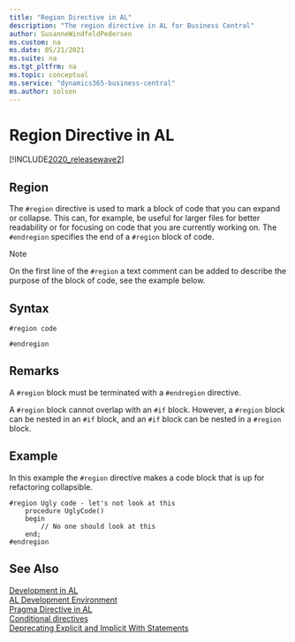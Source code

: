 ```yaml
---
title: "Region Directive in AL"
description: "The region directive in AL for Business Central"
author: SusanneWindfeldPedersen
ms.custom: na
ms.date: 05/21/2021
ms.suite: na
ms.tgt_pltfrm: na
ms.topic: conceptual
ms.service: "dynamics365-business-central"
ms.author: solsen
---
```


# Region Directive in AL

[!INCLUDE[2020_releasewave2](../../includes/2020_releasewave2.md)]

## Region

The `#region` directive is used to mark a block of code that you can expand or collapse. This can, for example, be useful for larger files for better readability or for focusing on code that you are currently working on. The `#endregion` specifies the end of a `#region` block of code. 

> [!NOTE]  
> On the first line of the `#region` a text comment can be added to describe the purpose of the block of code, see the example below.

## Syntax

```AL
#region code
```

```AL
#endregion
```

## Remarks

A `#region` block must be terminated with a `#endregion` directive.

A `#region` block cannot overlap with an `#if` block. However, a `#region` block can be nested in an `#if` block, and an `#if` block can be nested in a `#region` block.

## Example

In this example the `#region` directive makes a code block that is up for refactoring collapsible.

```AL
#region Ugly code - let's not look at this
    procedure UglyCode()
    begin
        // No one should look at this
    end;
#endregion
```

## See Also

[Development in AL](../devenv-dev-overview.md)  
[AL Development Environment](../devenv-reference-overview.md)  
[Pragma Directive in AL](devenv-directive-pragma.md)  
[Conditional directives](devenv-directives-in-al.md#conditional-directives)  
[Deprecating Explicit and Implicit With Statements](../devenv-deprecating-with-statements-overview.md)
